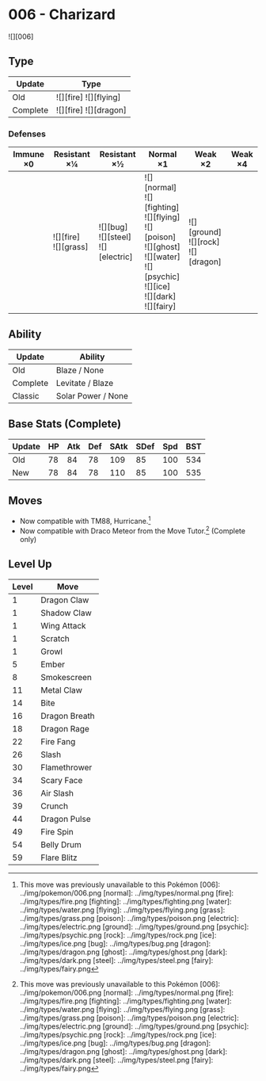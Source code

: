# 006 - Charizard
![][006]

## Type

Update   | Type
---      | ---
Old      | ![][fire]  ![][flying]
Complete | ![][fire]  ![][dragon]

### Defenses

Immune ×0 | Resistant ×¼                | Resistant ×½                                | Normal ×1                                                                                                                                         | Weak ×2                                     | Weak ×4
---       | ---                         | ---                                         | ---                                                                                                                                               | ---                                         | ---
&nbsp;    | ![][fire]<br>![][grass]<br> | ![][bug]<br>![][steel]<br>![][electric]<br> | ![][normal]<br>![][fighting]<br>![][flying]<br>![][poison]<br>![][ghost]<br>![][water]<br>![][psychic]<br>![][ice]<br>![][dark]<br>![][fairy]<br> | ![][ground]<br>![][rock]<br>![][dragon]<br> | &nbsp;

## Ability

Update   | Ability
---      | ---
Old      | Blaze / None
Complete | Levitate / Blaze
Classic  | Solar Power / None

## Base Stats (Complete)

Update | HP  | Atk | Def | SAtk | SDef | Spd | BST
---    | --- | --- | --- | ---  | ---  | --- | ---
Old    | 78  | 84  | 78  | 109  | 85   | 100 | 534
New    | 78  | 84  | 78  | 110  | 85   | 100 | 535

## Moves

- Now compatible with TM88, Hurricane.[^1]
- Now compatible with Draco Meteor from the Move Tutor.[^1] (Complete only)

## Level Up

Level | Move
---   | ---
1     | Dragon Claw
1     | Shadow Claw
1     | Wing Attack
1     | Scratch
1     | Growl
5     | Ember
8     | Smokescreen
11    | Metal Claw
14    | Bite
16    | Dragon Breath
18    | Dragon Rage
22    | Fire Fang
26    | Slash
30    | Flamethrower
34    | Scary Face
36    | Air Slash
39    | Crunch
44    | Dragon Pulse
49    | Fire Spin
54    | Belly Drum
59    | Flare Blitz

[^1]: This move was previously unavailable to this Pokémon
[006]: ../img/pokemon/006.png
[normal]: ../img/types/normal.png
[fire]: ../img/types/fire.png
[fighting]: ../img/types/fighting.png
[water]: ../img/types/water.png
[flying]: ../img/types/flying.png
[grass]: ../img/types/grass.png
[poison]: ../img/types/poison.png
[electric]: ../img/types/electric.png
[ground]: ../img/types/ground.png
[psychic]: ../img/types/psychic.png
[rock]: ../img/types/rock.png
[ice]: ../img/types/ice.png
[bug]: ../img/types/bug.png
[dragon]: ../img/types/dragon.png
[ghost]: ../img/types/ghost.png
[dark]: ../img/types/dark.png
[steel]: ../img/types/steel.png
[fairy]: ../img/types/fairy.png
